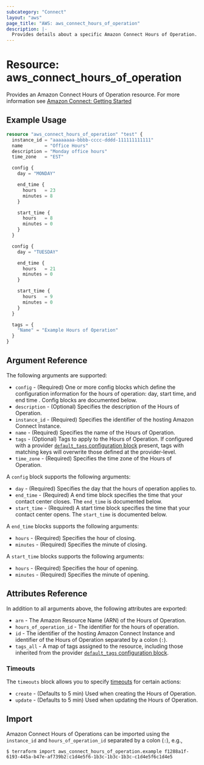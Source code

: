 ```yaml
---
subcategory: "Connect"
layout: "aws"
page_title: "AWS: aws_connect_hours_of_operation"
description: |-
  Provides details about a specific Amazon Connect Hours of Operation.
---
```


# Resource: aws_connect_hours_of_operation

Provides an Amazon Connect Hours of Operation resource. For more information see
[Amazon Connect: Getting Started](https://docs.aws.amazon.com/connect/latest/adminguide/amazon-connect-get-started.html)

## Example Usage

```terraform
resource "aws_connect_hours_of_operation" "test" {
  instance_id = "aaaaaaaa-bbbb-cccc-dddd-111111111111"
  name        = "Office Hours"
  description = "Monday office hours"
  time_zone   = "EST"

  config {
    day = "MONDAY"

    end_time {
      hours   = 23
      minutes = 8
    }

    start_time {
      hours   = 8
      minutes = 0
    }
  }

  config {
    day = "TUESDAY"

    end_time {
      hours   = 21
      minutes = 0
    }

    start_time {
      hours   = 9
      minutes = 0
    }
  }

  tags = {
    "Name" = "Example Hours of Operation"
  }
}
```

## Argument Reference

The following arguments are supported:

* `config` - (Required) One or more config blocks which define the configuration information for the hours of operation: day, start time, and end time . Config blocks are documented below.
* `description` - (Optional) Specifies the description of the Hours of Operation.
* `instance_id` - (Required) Specifies the identifier of the hosting Amazon Connect Instance.
* `name` - (Required) Specifies the name of the Hours of Operation.
* `tags` - (Optional) Tags to apply to the Hours of Operation. If configured with a provider [`default_tags` configuration block](/docs/providers/aws/index.html#default_tags-configuration-block) present, tags with matching keys will overwrite those defined at the provider-level.
* `time_zone` - (Required) Specifies the time zone of the Hours of Operation.

A `config` block supports the following arguments:

* `day` - (Required) Specifies the day that the hours of operation applies to.
* `end_time` - (Required) A end time block specifies the time that your contact center closes. The `end_time` is documented below.
* `start_time` - (Required) A start time block specifies the time that your contact center opens. The `start_time` is documented below.

A `end_time` blocks supports the following arguments:

* `hours` - (Required) Specifies the hour of closing.
* `minutes` - (Required) Specifies the minute of closing.

A `start_time` blocks supports the following arguments:

* `hours` - (Required) Specifies the hour of opening.
* `minutes` - (Required) Specifies the minute of opening.

## Attributes Reference

In addition to all arguments above, the following attributes are exported:

* `arn` - The Amazon Resource Name (ARN) of the Hours of Operation.
* `hours_of_operation_id` - The identifier for the hours of operation.
* `id` - The identifier of the hosting Amazon Connect Instance and identifier of the Hours of Operation separated by a colon (`:`).
* `tags_all` - A map of tags assigned to the resource, including those inherited from the provider [`default_tags` configuration block](/docs/providers/aws/index.html#default_tags-configuration-block).

### Timeouts

The `timeouts` block allows you to specify [timeouts](https://www.terraform.io/docs/configuration/resources.html#timeouts) for certain actions:

* `create` - (Defaults to 5 min) Used when creating the Hours of Operation.
* `update` - (Defaults to 5 min) Used when updating the Hours of Operation.

## Import

Amazon Connect Hours of Operations can be imported using the `instance_id` and `hours_of_operation_id` separated by a colon (`:`), e.g.,

```
$ terraform import aws_connect_hours_of_operation.example f1288a1f-6193-445a-b47e-af739b2:c1d4e5f6-1b3c-1b3c-1b3c-c1d4e5f6c1d4e5
```
